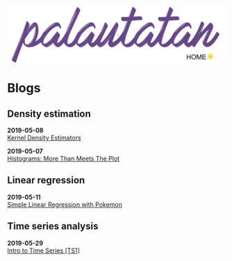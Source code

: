 <a href="/"><img src="images/banners_github.003-home.jpg"></a>

# Blogs

## Density estimation

**2019-05-08**  
<a href="blogs/kde-1/kde-1.nb.html">Kernel Density Estimators</a>  

**2019-05-07**  
<a href="blogs/histograms-1/histograms-1.nb.html">Histograms: More Than Meets The Plot</a>  

## Linear regression

**2019-05-11**  
<a href="blogs/regression-1/regression-1.nb.html">Simple Linear Regression with Pokemon</a>  

## Time series analysis

**2019-05-29**  
<a href="blogs/time-series-1/time-series-2.nb.html">Intro to Time Series [TS1]</a>  
